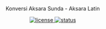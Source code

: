 <p align="center">Konversi Aksara Sunda - Aksara Latin</p>
<p align="center">
<a href="https://github.com/laymoth/knvrs/blob/main/LICENSE" target="_blank">
  <img src="https://img.shields.io/github/license/laymoth/knvrs?style=for-the-badge&label=lisensi" alt="license" />
</a>
<a href="https://knvrs.vercel.app" target="_blank">
  <img src="https://img.shields.io/website?color=blue&label=status&style=for-the-badge&up_message=jalan&url=https%3A%2F%2Fknvrs.vercel.app" alt="status" />
</a>
</p>
